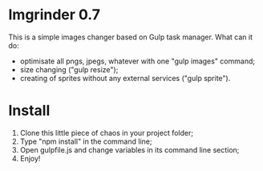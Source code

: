 # Imgrinder 0.7
This is a simple images changer based on Gulp task manager.
What can it do:
- optimisate all pngs, jpegs, whatever with one "gulp images" command;
- size changing ("gulp resize");
- creating of sprites without any external services ("gulp sprite").

# Install

1. Clone this little piece of chaos in your project folder;
2. Type "npm install" in the command line;
3. Open gulpfile.js and change variables in its command line section;
4. Enjoy!
